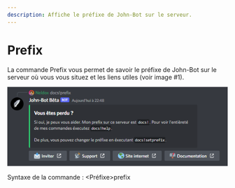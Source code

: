 ```yaml
---
description: Affiche le préfixe de John-Bot sur le serveur.
---
```


# Prefix

La commande Prefix vous permet de savoir le préfixe de John-Bot sur le serveur où vous vous situez et les liens utiles (voir image #1).

![Image #1](<../../../.gitbook/assets/prefix (1).png>)

Syntaxe de la commande : \<Préfixe>prefix
